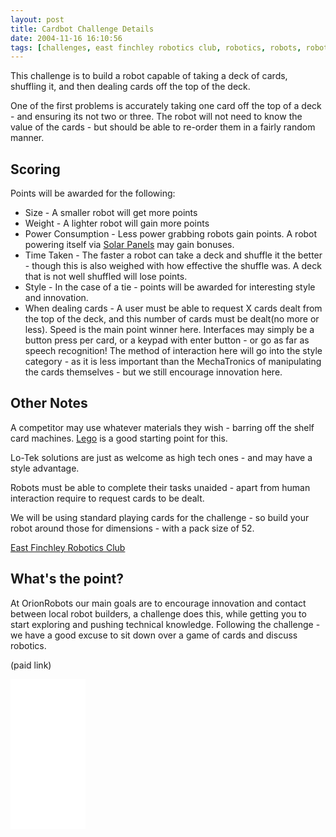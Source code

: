 ```yaml
---
layout: post
title: Cardbot Challenge Details
date: 2004-11-16 16:10:56
tags: [challenges, east finchley robotics club, robotics, robots, robot building]
---
```

This challenge is to build a robot capable of taking a deck of cards, shuffling it, and then dealing cards off the top of the deck.

One of the first problems is accurately taking one card off the top of a deck - and ensuring its not two or three. The robot will not need to know the value of the cards - but should be able to re-order them in a fairly random manner.

## Scoring

Points will be awarded for the following:

* Size - A smaller robot will get more points
* Weight - A lighter robot will gain more points
* Power Consumption - Less power grabbing robots gain points. A robot powering itself via <a href="/wiki/solar_panel.html" title="Solar Panel">Solar Panels</a> may gain bonuses.
* Time Taken - The faster a robot can take a deck and shuffle it the better - though this is also weighed with how effective the shuffle was. A deck that is not well shuffled will lose points.
* Style - In the case of a tie - points will be awarded for interesting style and innovation.
* When dealing cards - A user must be able to request X cards dealt from the top of the deck, and this number of cards must be dealt(no more or less). Speed is the main point winner here. Interfaces may simply be a button press per card, or a keypad with enter button - or go as far as speech recognition! The method of interaction here will go into the style category - as it is less important than the MechaTronics of manipulating the cards themselves - but we still encourage innovation here.

## Other Notes

A competitor may use whatever materials they wish - barring off the shelf card machines. <a href="/wiki/lego.html" title="The best known construction toy">Lego</a> is a good starting point for this.

Lo-Tek solutions are just as welcome as high tech ones - and may have a style advantage.

Robots must be able to complete their tasks unaided - apart from human interaction require to request cards to be dealt.

We will be using standard playing cards for the challenge - so build your robot around those for dimensions - with a pack size of 52.

<a href="/wiki/east_finchley_robotics_club.html" title="East Finchley Robotics Club">East Finchley Robotics Club</a>

## What's the point?

At OrionRobots our main goals are to encourage innovation and contact between local robot builders, a challenge does this, while getting you to start exploring and pushing technical knowledge. Following the challenge - we have a good excuse to sit down over a game of cards and discuss robotics.

(paid link)

<iframe style="width:120px;height:240px;" marginwidth="0" marginheight="0" scrolling="no" frameborder="0" src="//ws-eu.amazon-adsystem.com/widgets/q?ServiceVersion=20070822&OneJS=1&Operation=GetAdHtml&MarketPlace=GB&source=ss&ref=as_ss_li_til&ad_type=product_link&tracking_id=orionrobots-21&language=en_GB&marketplace=amazon&region=GB&placement=B082WD5YV9&asins=B082WD5YV9&linkId=e6031a2f307d66e1f776c2f804796727&show_border=true&link_opens_in_new_window=true"></iframe>
